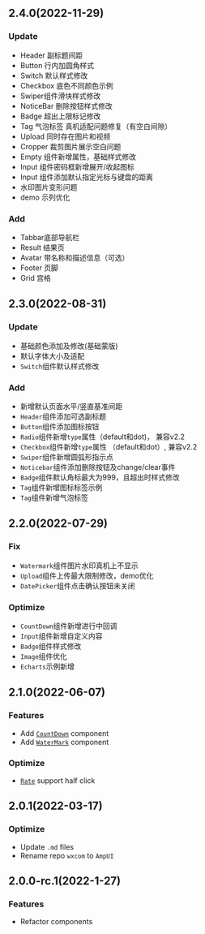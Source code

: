 ## 2.4.0(2022-11-29)

### Update

- Header 副标题间距
- Button 行内加圆角样式
- Switch 默认样式修改
- Checkbox 底色不同颜色示例
- Swiper组件滑块样式修改
- NoticeBar 删除按钮样式修改
- Badge 超出上限标记修改
- Tag 气泡标签 真机适配问题修复（有空白间隙）
- Upload 同时存在图片和视频
- Cropper 裁剪图片展示空白问题
- Empty 组件新增属性，基础样式修改
- Input 组件密码框新增展开/收起图标
- Input 组件添加默认指定光标与键盘的距离
- 水印图片变形问题
- demo 示列优化

### Add

- Tabbar底部导航栏
- Result 结果页
- Avatar 带名称和描述信息（可选）
- Footer 页脚
- Grid 宫格

## 2.3.0(2022-08-31)

### Update

- 基础颜色添加及修改(基础蒙版)
- 默认字体大小及适配
- `Switch`组件默认样式修改

### Add

- 新增默认页面水平/竖直基准间距
- `Header`组件添加可选副标题
- `Button`组件添加图标按钮
- `Radio`组件新增`type`属性（default和dot)， 兼容v2.2
- `Checkbox`组件新增`type`属性 （default和dot）, 兼容v2.2
- `Swiper`组件新增圆弧形指示点
- `Noticebar`组件添加删除按钮及change/clear事件
- `Badge`组件默认角标最大为999，且超出时样式修改
- `Tag`组件新增图标标签示例
- `Tag`组件新增气泡标签

## 2.2.0(2022-07-29)

### Fix

- `Watermark`组件图片水印真机上不显示
- `Upload`组件上传最大限制修改，demo优化
- `DatePicker`组件点击确认按钮未关闭

### Optimize

- `CountDown`组件新增进行中回调
- `Input`组件新增自定义内容
- `Badge`组件样式修改
- `Image`组件优化
- `Echarts`示例新增

## 2.1.0(2022-06-07)

### Features

- Add [`CountDown`](./docs/countDown.md) component
- Add [`WaterMark`](./docs/waterMark.md) component

### Optimize

- [`Rate`](./docs//rate.md) support half click

## 2.0.1(2022-03-17)

### Optimize

- Update `.md` files
- Rename repo `wxcom` to `AmpUI`

## 2.0.0-rc.1(2022-1-27)

### Features

- Refactor  components
